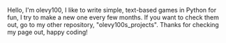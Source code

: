 Hello, I'm olevy100, I like to write simple, text-based games in Python for fun, I try to make a new one every few months. If you want to check them out, go to my other repository, 
"olevy100s_projects". Thanks for checking my page out, happy coding!
